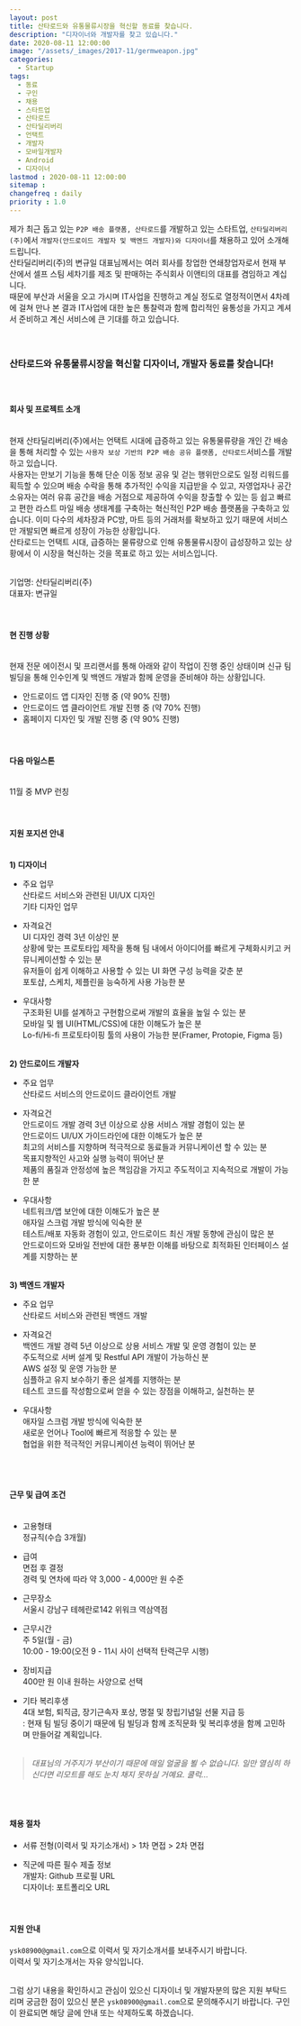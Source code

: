```yaml
---
layout: post
title: 산타로드와 유통물류시장을 혁신할 동료를 찾습니다.
description: "디자이너와 개발자를 찾고 있습니다."
date: 2020-08-11 12:00:00
image: "/assets/_images/2017-11/germweapon.jpg"
categories:
  - Startup
tags:
  - 동료
  - 구인
  - 채용
  - 스타트업
  - 산타로드
  - 산타딜리버리
  - 언택트
  - 개발자
  - 모바일개발자
  - Android
  - 디자이너
lastmod : 2020-08-11 12:00:00
sitemap :
changefreq : daily
priority : 1.0
---
```



제가 최근 돕고 있는 `P2P 배송 플랫폼, 산타로드`를 개발하고 있는 스타트업, `산타딜리버리(주)`에서 `개발자(안드로이드 개발자 및 백엔드 개발자)와 디자이너`를 채용하고 있어 소개해드립니다.<br>
산타딜리버리(주)의 변규일 대표님께서는 여러 회사를 창업한 연쇄창업자로서 현재 부산에서 셀프 스팀 세차기를 제조 및 판매하는 주식회사 이앤티의 대표를 겸임하고 계십니다.<br>
때문에 부산과 서울을 오고 가시며 IT사업을 진행하고 계실 정도로 열정적이면서 4차례에 걸쳐 만나 본 결과 IT사업에 대한 높은 통찰력과 함께 합리적인 융통성을 가지고 계셔서 준비하고 계신 서비스에 큰 기대를 하고 있습니다.<br><br><br>

### **산타로드와 유통물류시장을 혁신할 디자이너, 개발자 동료를 찾습니다!**<br><br><br>

#### **회사 및 프로젝트 소개**<br><br>
현재 산타딜리버리(주)에서는 언택트 시대에 급증하고 있는 유통물류량을 개인 간 배송을 통해 처리할 수 있는 `사용자 보상 기반의 P2P 배송 공유 플랫폼, 산타로드`서비스를 개발하고 있습니다.<br>
사용자는 만보기 기능을 통해 단순 이동 정보 공유 및 걷는 행위만으로도 일정 리워드를 획득할 수 있으며 배송 수락을 통해 추가적인 수익을 지급받을 수 있고, 자영업자나 공간 소유자는 여러 유휴 공간을 배송 거점으로 제공하여 수익을 창출할 수 있는 등 쉽고 빠르고 편한 라스트 마일 배송 생태계를 구축하는 혁신적인 P2P 배송 플랫폼을 구축하고 있습니다. 이미 다수의 세차장과 PC방, 마트 등의 거래처를 확보하고 있기 때문에 서비스만 개발되면 빠르게 성장이 가능한 상황입니다.<br>
산타로드는 언택트 시대, 급증하는 물류량으로 인해 유통물류시장이 급성장하고 있는 상황에서 이 시장을 혁신하는 것을 목표로 하고 있는 서비스입니다.<br><br>

기업명: 산타딜리버리(주)<br>
대표자: 변규일
<br><br><br>

#### **현 진행 상황**<br><br>
현재 전문 에이전시 및 프리랜서를 통해 아래와 같이 작업이 진행 중인 상태이며 신규 팀 빌딩을 통해 인수인계 및 백엔드 개발과 함께 운영을 준비해야 하는 상황입니다.<br>
- 안드로이드 앱 디자인 진행 중 (약 90% 진행)
- 안드로이드 앱 클라이언트 개발 진행 중 (약 70% 진행)
- 홈페이지 디자인 및 개발 진행 중 (약 90% 진행)
<br><br><br>

#### **다음 마일스톤**<br><br>
11월 중 MVP 런칭
<br><br><br>

#### **지원 포지션 안내**<br><br>

**1) 디자이너**<br>
- 주요 업무<br>
산타로드 서비스와 관련된 UI/UX 디자인<br>
기타 디자인 업무

- 자격요건<br>
UI 디자인 경력 3년 이상인 분<br>
상황에 맞는 프로토타입 제작을 통해 팀 내에서 아이디어를 빠르게 구체화시키고 커뮤니케이션할 수 있는 분<br>
유저들이 쉽게 이해하고 사용할 수 있는 UI 화면 구성 능력을 갖춘 분<br>
포토샵, 스케치, 제플린을 능숙하게 사용 가능한 분<br>

- 우대사항<br>
구조화된 UI를 설계하고 구현함으로써 개발의 효율을 높일 수 있는 분<br>
모바일 및 웹 UI(HTML/CSS)에 대한 이해도가 높은 분<br>
Lo-fi/Hi-fi 프로토타이핑 툴의 사용이 가능한 분(Framer, Protopie, Figma 등)
<br><br>

**2) 안드로이드 개발자**<br>
- 주요 업무<br>
산타로드 서비스의 안드로이드 클라이언트 개발

- 자격요건<br>
안드로이드 개발 경력 3년 이상으로 상용 서비스 개발 경험이 있는 분<br>
안드로이드 UI/UX 가이드라인에 대한 이해도가 높은 분<br>
최고의 서비스를 지향하며 적극적으로 동료들과 커뮤니케이션 할 수 있는 분<br>
목표지향적인 사고와 실행 능력이 뛰어난 분<br>
제품의 품질과 안정성에 높은 책임감을 가지고 주도적이고 지속적으로 개발이 가능한 분<br>

- 우대사항<br>
네트워크/앱 보안에 대한 이해도가 높은 분<br>
애자일 스크럼 개발 방식에 익숙한 분<br>
테스트/배포 자동화 경험이 있고, 안드로이드 최신 개발 동향에 관심이 많은 분<br>
안드로이드와 모바일 전반에 대한 풍부한 이해를 바탕으로 최적화된 인터페이스 설계를 지향하는 분<br><br>

**3) 백엔드 개발자**<br>
- 주요 업무<br>
산타로드 서비스와 관련된 백엔드 개발

- 자격요건<br>
백엔드 개발 경력 5년 이상으로 상용 서비스 개발 및 운영 경험이 있는 분<br>
주도적으로 서버 설계 및 Restful API 개발이 가능하신 분<br>
AWS 설정 및 운영 가능한 분<br>
심플하고 유지 보수하기 좋은 설계를 지행하는 분<br>
테스트 코드를 작성함으로써 얻을 수 있는 장점을 이해하고, 실천하는 분<br>

- 우대사항<br>
애자일 스크럼 개발 방식에 익숙한 분<br>
새로운 언어나 Tool에 빠르게 적응할 수 있는 분<br>
협업을 위한 적극적인 커뮤니케이션 능력이 뛰어난 분<br>
<br><br><br>


#### **근무 및 급여 조건**<br><br>
- 고용형태<br>
정규직(수습 3개월)<br>

- 급여<br>
면접 후 결정<br>
경력 및 연차에 따라 약 3,000 - 4,000만 원 수준<br>

- 근무장소<br>
서울시 강남구 테헤란로142 위워크 역삼역점<br>

- 근무시간<br>
주 5일(월 - 금)<br>
10:00 - 19:00(오전 9 - 11시 사이 선택적 탄력근무 시행)<br>

- 장비지급<br>
400만 원 이내 원하는 사양으로 선택<br>

- 기타 복리후생<br>
4대 보험, 퇴직금, 장기근속자 포상, 명절 및 창립기념일 선물 지급 등<br>
: 현재 팀 빌딩 중이기 때문에 팀 빌딩과 함께 조직문화 및 복리후생을 함께 고민하며 만들어갈 계획입니다.<br><br>

>*대표님의 거주지가 부산이기 때문에 매일 얼굴을 뵐 수 없습니다. 일만 열심히 하신다면 리모트를 해도 눈치 채지 못하실 거예요. 쿨럭...*

<br><br>


#### **채용 절차**<br>
- 서류 전형(이력서 및 자기소개서) > 1차 면접 > 2차 면접

- 직군에 따른 필수 제출 정보<br>
개발자: Github 프로필 URL<br>
디자이너: 포트폴리오 URL<br><br><br>

#### **지원 안내**<br>
`ysk08900@gmail.com`으로 이력서 및 자기소개서를 보내주시기 바랍니다.<br>
이력서 및 자기소개서는 자유 양식입니다.<br><br>


그럼 상기 내용을 확인하시고 관심이 있으신 디자이너 및 개발자분의 많은 지원 부탁드리며 궁금한 점이 있으신 분은 `ysk08900@gmail.com`으로 문의해주시기 바랍니다. 구인이 완료되면 해당 글에 안내 또는 삭제하도록 하겠습니다.
<br>
<br>

